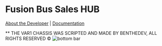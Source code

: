 # Fusion Bus Sales HUB

[About the Developer](https://ben-thedev.github.io/FusionBusSalesAboutTheDeveloper/) | [Documentation](https://ben-thedev.github.io/fusionbussalesdocs/)

** THE VAR1 CHASSIS WAS SCRIPTED AND MADE BY BENTHEDEV, ALL RIGHTS RESERVED ©
![bottom bar](https://github.com/user-attachments/assets/cfe3dac1-1f38-49ed-ae1e-04bb2127ea2c)



